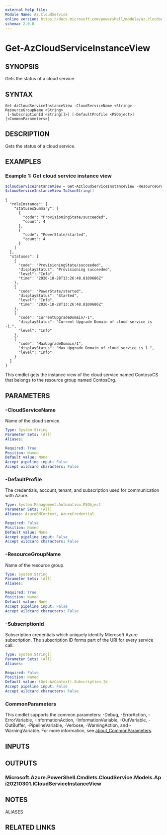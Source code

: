 ```yaml
---
external help file:
Module Name: Az.CloudService
online version: https://docs.microsoft.com/powershell/module/az.cloudservice/get-azcloudserviceinstanceview
schema: 2.0.0
---
```


# Get-AzCloudServiceInstanceView

## SYNOPSIS
Gets the status of a cloud service.

## SYNTAX

```
Get-AzCloudServiceInstanceView -CloudServiceName <String> -ResourceGroupName <String>
 [-SubscriptionId <String[]>] [-DefaultProfile <PSObject>] [<CommonParameters>]
```

## DESCRIPTION
Gets the status of a cloud service.

## EXAMPLES

### Example 1: Get cloud service instance view
```powershell
$cloudServiceInstanceView = Get-AzCloudServiceInstanceView -ResourceGroupName "ContosOrg" -CloudServiceName "ContosoCS"
$cloudServiceInstanceView.ToJsonString()
```

```Output
{
  "roleInstance": {
    "statusesSummary": [
      {
        "code": "ProvisioningState/succeeded",
        "count": 4
      },
      {
        "code": "PowerState/started",
        "count": 4
      }
    ]
  },
  "statuses": [
    {
      "code": "ProvisioningState/succeeded",
      "displayStatus": "Provisioning succeeded",
      "level": "Info",
      "time": "2020-10-28T13:26:48.8109686Z"
    },
    {
      "code": "PowerState/started",
      "displayStatus": "Started",
      "level": "Info",
      "time": "2020-10-28T13:26:48.8109686Z"
    },
    {
      "code": "CurrentUpgradeDomain/-1",
      "displayStatus": "Current Upgrade Domain of cloud service is -1.",
      "level": "Info"
    },
    {
      "code": "MaxUpgradeDomain/1",
      "displayStatus": "Max Upgrade Domain of cloud service is 1.",
      "level": "Info"
    }
  ]
}
```

This cmdlet gets the instance view of the cloud service named ContosoCS that belongs to the resource group named ContosOrg.

## PARAMETERS

### -CloudServiceName
Name of the cloud service.

```yaml
Type: System.String
Parameter Sets: (All)
Aliases:

Required: True
Position: Named
Default value: None
Accept pipeline input: False
Accept wildcard characters: False
```

### -DefaultProfile
The credentials, account, tenant, and subscription used for communication with Azure.

```yaml
Type: System.Management.Automation.PSObject
Parameter Sets: (All)
Aliases: AzureRMContext, AzureCredential

Required: False
Position: Named
Default value: None
Accept pipeline input: False
Accept wildcard characters: False
```

### -ResourceGroupName
Name of the resource group.

```yaml
Type: System.String
Parameter Sets: (All)
Aliases:

Required: True
Position: Named
Default value: None
Accept pipeline input: False
Accept wildcard characters: False
```

### -SubscriptionId
Subscription credentials which uniquely identify Microsoft Azure subscription.
The subscription ID forms part of the URI for every service call.

```yaml
Type: System.String[]
Parameter Sets: (All)
Aliases:

Required: False
Position: Named
Default value: (Get-AzContext).Subscription.Id
Accept pipeline input: False
Accept wildcard characters: False
```

### CommonParameters
This cmdlet supports the common parameters: -Debug, -ErrorAction, -ErrorVariable, -InformationAction, -InformationVariable, -OutVariable, -OutBuffer, -PipelineVariable, -Verbose, -WarningAction, and -WarningVariable. For more information, see [about_CommonParameters](http://go.microsoft.com/fwlink/?LinkID=113216).

## INPUTS

## OUTPUTS

### Microsoft.Azure.PowerShell.Cmdlets.CloudService.Models.Api20210301.ICloudServiceInstanceView

## NOTES

ALIASES

## RELATED LINKS

